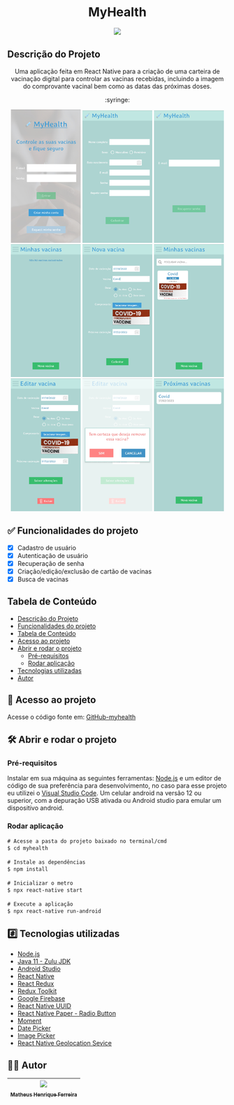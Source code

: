 <h1 align="center">MyHealth</h1>

<div align="center">
  <img src="http://img.shields.io/static/v1?label=STATUS&message=CONCLUIDO&color=GREEN&style=for-the-badge"/>
</div>

## Descrição do Projeto

<p align="center">Uma aplicação feita em React Native para a criação de uma carteira de vacinação digital para controlar as vacinas recebidas, incluindo a imagem do comprovante vacinal bem como as datas das próximas doses.</p>
<p align="center">:syringe:</p>
<div align="center">
  <img src="./docs/initial.png" width='160px' />
  <img src="./docs/Register.jpg" width='160px' />
  <img src="./docs/Recover.jpg" width='160px' />
  <img src="./docs/Home.jpg" width='160px' />
  <img src="./docs/NewVaccine.jpg" width='160px' />
  <img src="./docs/Home2.jpg" width='160px' />
  <img src="./docs/EditVaccine.jpg" width='160px' />
  <img src="./docs/DeleteVaccine.jpg" width='160px' />
  <img src="./docs/NextVaccination.jpg" width='160px' />
</div>

## :white_check_mark: Funcionalidades do projeto

- [x] Cadastro de usuário
- [x] Autenticação de usuário
- [x] Recuperação de senha
- [x] Criação/edição/exclusão de cartão de vacinas
- [x] Busca de vacinas

## Tabela de Conteúdo
<!--ts-->
   * [Descrição do Projeto](#descrição-do-projeto)
   * [Funcionalidades do projeto](#white_check_mark-funcionalidades-do-projeto)
   * [Tabela de Conteúdo](#tabela-de-conteúdo)
   * [Acesso ao projeto](#file_folder-acesso-ao-projeto)
   * [Abrir e rodar o projeto](#hammer_and_wrench-abrir-e-rodar-o-projeto)
       * [Pré-requisitos](#pré-requisitos)
       * [Rodar aplicação](#rodar-aplicação)
   * [Tecnologias utilizadas](#hash-tecnologias-utilizadas)
   * [Autor](#man_technologist-autor)
<!--te-->

## :file_folder: Acesso ao projeto

Acesse o código fonte em: [GitHub-myhealth](https://github.com/matheushenriqueferreira/myhealth)

## :hammer_and_wrench: Abrir e rodar o projeto
### Pré-requisitos

Instalar em sua máquina as seguintes ferramentas:
[Node.js](https://nodejs.org/en/) e um editor de código de sua preferência para desenvolvimento, no caso para esse projeto eu utilizei o [Visual Studio Code](https://code.visualstudio.com/).
Um celular android na versão 12 ou superior, com a depuração USB ativada ou Android studio para emular um dispositivo android.

### Rodar aplicação
    # Acesse a pasta do projeto baixado no terminal/cmd
    $ cd myhealth

    # Instale as dependências
    $ npm install

    # Inicializar o metro
    $ npx react-native start

    # Execute a aplicação
    $ npx react-native run-android


## :hash: Tecnologias utilizadas

- [Node.js](https://nodejs.org/en/)
- [Java 11 - Zulu JDK](https://www.azul.com/downloads/?package=jdk)
- [Android Studio](https://developer.android.com/studio)
- [React Native](https://reactnative.dev/)
- [React Redux](https://react-redux.js.org/)
- [Redux Toolkit](https://redux-toolkit.js.org/)
- [Google Firebase](https://firebase.google.com/)
- [React Native UUID](https://www.npmjs.com/package/react-native-uuid)
- [React Native Paper - Radio Button](https://callstack.github.io/react-native-paper/radio-button.html)
- [Moment](https://momentjs.com/)
- [Date Picker](https://www.npmjs.com/package/react-native-date-picker)
- [Image Picker](https://github.com/react-native-image-picker/react-native-image-picker)
- [React Native Geolocation Sevice](https://github.com/Agontuk/react-native-geolocation-service)

## :man_technologist: Autor

| [<img src="https://avatars.githubusercontent.com/u/60938127?v=4" width=115><br><sub>Matheus Henrique Ferreira</sub>](https://github.com/matheushenriqueferreira) |  
| :---: |
